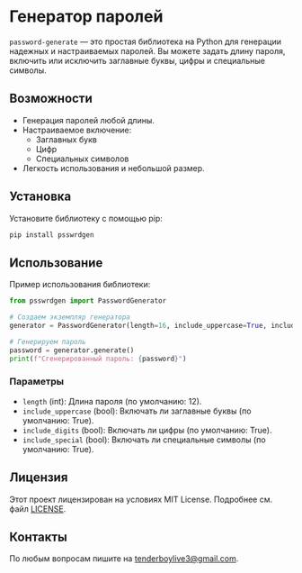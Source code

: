 # Генератор паролей

`password-generate` — это простая библиотека на Python для генерации надежных и настраиваемых паролей. Вы можете задать длину пароля, включить или исключить заглавные буквы, цифры и специальные символы.

## Возможности
- Генерация паролей любой длины.
- Настраиваемое включение:
  - Заглавных букв
  - Цифр
  - Специальных символов
- Легкость использования и небольшой размер.

## Установка

Установите библиотеку с помощью pip:

```bash
pip install psswrdgen
```

## Использование

Пример использования библиотеки:

```python
from psswrdgen import PasswordGenerator

# Создаем экземпляр генератора
generator = PasswordGenerator(length=16, include_uppercase=True, include_digits=True, include_special=True)

# Генерируем пароль
password = generator.generate()
print(f"Сгенерированный пароль: {password}")
```

### Параметры
- `length` (int): Длина пароля (по умолчанию: 12).
- `include_uppercase` (bool): Включать ли заглавные буквы (по умолчанию: True).
- `include_digits` (bool): Включать ли цифры (по умолчанию: True).
- `include_special` (bool): Включать ли специальные символы (по умолчанию: True).

## Лицензия

Этот проект лицензирован на условиях MIT License. Подробнее см. файл [LICENSE](LICENSE).

## Контакты

По любым вопросам пишите на [tenderboylive3@gmail.com](mailto:tenderboylive3@gmail.com).
